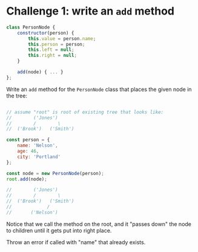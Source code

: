 Challenge 1: write an `add` method
===

```js
class PersonNode {
    constructor(person) {
        this.value = person.name;
        this.person = person;
        this.left = null;
        this.right = null;
    }

    add(node) { ... }
};
```

Write an `add` method for the `PersonNode` class that
places the given node in the tree:

```js

// assume "root" is root of existing tree that looks like:
//        ('Jones')
//        /        \
//  ('Brook')   ('Smith')

const person = {
    name: 'Nelson',
    age: 46,
    city: 'Portland'
};

const node = new PersonNode(person);
root.add(node);

//        ('Jones')
//        /        \
//  ('Brook')   ('Smith')
//             /        
//       ('Nelson')

```

Notice that we call the method on the root, and it "passes down"
the node to children until it gets put into right place.

Throw an error if called with "name" that already exists.
